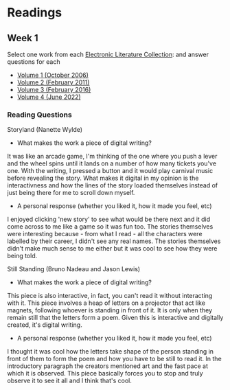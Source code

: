 # Readings
## Week 1

Select one work from each [Electronic Literature Collection](https://collection.eliterature.org/): and answer questions for each

* [Volume 1 (October 2006)](https://collection.eliterature.org/1/)
* [Volume 2 (February 2011)](https://collection.eliterature.org/2/)
* [Volume 3 (February 2016)](https://collection.eliterature.org/3/)
* [Volume 4 (June 2022)](https://collection.eliterature.org/4/)

### Reading Questions

Storyland (Nanette Wylde)
- What makes the work a piece of digital writing?

It was like an arcade game, I'm thinking of the one where you push a lever and the wheel spins until it lands on a number of how many tickets you've one. With the writing, I pressed a button and it would play carnival music before revealing the story. What makes it digital in my opinion is the interactivness and how the lines of the story loaded themselves instead of just being there for me to scroll down myself.

- A personal response (whether you liked it, how it made you feel, etc)

I enjoyed clicking 'new story' to see what would be there next and it did come across to me like a game so it was fun too. The stories themselves were interesting because - from what I read - all the characters were labelled by their career, I didn't see any real names. The stories themselves didn't make much sense to me either but it was cool to see how they were being told.

Still Standing (Bruno Nadeau and Jason Lewis)
- What makes the work a piece of digital writing?

This piece is also interactive, in fact, you can't read it without interacting with it. This piece involves a heap of letters on a projector that act like magnets, following whoever is standing in front of it. It is only when they remain still that the letters form a poem. Given this is interactive and digitally created, it's digital writing.

- A personal response (whether you liked it, how it made you feel, etc)

I thought it was cool how the letters take shape of the person standing in front of them to form the poem and how you have to be still to read it. In the introductory paragraph the creators mentioned art and the fast pace at which it is observed. This piece basically forces you to stop and truly observe it to see it all and I think that's cool.


